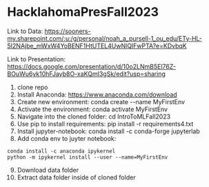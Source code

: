 ﻿# HacklahomaPresFall2023

Link to Data: https://sooners-my.sharepoint.com/:u:/g/personal/noah_a_pursell-1_ou_edu/ETy-HL-5I2NAjbe_mWxW4YoBENF1HtUTEL4UwNlQIFwPTA?e=KDvbqK

Link to Presentation: https://docs.google.com/presentation/d/10o2LNmB5El76Z-BOuWu6yk10hFJayb8O-xaKQmI3gSk/edit?usp=sharing

1. clone repo
2. Install Anaconda: https://www.anaconda.com/download
3. Create new environment: conda create --name MyFirstEnv
4. Activate the environment: conda activate MyFirstEnv
5. Navigate into the cloned folder: cd IntroToMLFall2023
6. Use pip to install requirements: pip install -r requirements4.txt
7. Install jupyter-notebook: conda install -c conda-forge jupyterlab
8. Add conda env to juyter notebook:
```
conda install -c anaconda ipykernel
python -m ipykernel install --user --name=MyFirstEnv
```
9. Download data folder
10. Extract data folder inside of cloned folder


